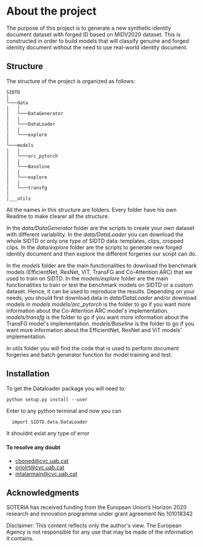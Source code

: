 # About the project

The purpose of this project is to generate a new synthetic identity document dataset with forged ID based on MIDV2020 dataset. This is constructed in order to build models that will classify genuine and forged identity document without the need to use real-world identity document.

## Structure

The structure of the project is organized as follows:
```
SIDTD
│
└───data
|   |
│   └───DataGenerator 
│   |
|   └───DataLoader 
|   |
|   └───explore
|       
└───models
|   |
│   └───arc_pytorch 
│   |
|   └───Baseline 
|   |
│   └───explore 
│   |
|   └───transfg
|
|___utils
```


All the names in this structure are folders. Every folder have his own Readme to make clearer all the structure.

In the *data/DataGenerator* folder are the scripts to create your own dataset with different variability.
In the *data/DataLoader* you can download the whole SIDTD or only one type of SIDTD data: templates, clips, cropped clips.
In the *data/explore* folder are the scripts to generate new forged identity document and then explore the different forgeries our script can do.

In the *models* folder are the main functionalities to download the benchmark models (EfficientNet, ResNet, ViT, TransFG and Co-Attention ARC) that we used to train on SIDTD. 
In the *models/explore* folder are the main functionalities to train or test the benchmark models on SIDTD or a custom dataset. Hence, it can be used to reproduce the results. Depending on your needs, you should first download data in *data/DataLoader* and/or download models in *models*
*models/arc_pytorch* is the folder to go if you want more information about the Co-Attention ARC model's implementation.
*models/transfg* is the folder to go if you want more information about the TransFG model's implementation.
*models/Baseline* is the folder to go if you want more information about the EfficientNet, ResNet and ViT models' implementation.

In *utils* folder you will find the code that is used to perform document forgeries and batch generator function for model training and test.


## Installation

To get the Dataloader package you will need to:

```
python setup.py install --user
```

Enter to any python terminal and now you can
```bash
  import SIDTD.data.DataLoader
```
It shouldnt exist any type of error


#### To resolve any doubt  

+ cboned@cvc.uab.cat
+ oriolrt@cvc.uab.cat
+ mtalarmain@cvc.uab.cat
## Acknowledgments
SOTERIA has received funding from the European Union’s Horizon 2020 	research and innovation programme under grant agreement No 101018342 

Disclaimer: This content reflects only the author's view. The European Agency is not responsible for any use that may be made of the information it contains. 